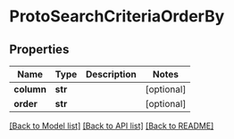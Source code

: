 # ProtoSearchCriteriaOrderBy


## Properties
Name | Type | Description | Notes
------------ | ------------- | ------------- | -------------
**column** | **str** |  | [optional] 
**order** | **str** |  | [optional] 

[[Back to Model list]](../README.md#documentation-for-models) [[Back to API list]](../README.md#documentation-for-api-endpoints) [[Back to README]](../README.md)


